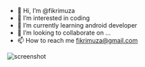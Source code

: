 - 👋 Hi, I’m @fikrimuza
- 👀 I’m interested in coding
- 🌱 I’m currently learning android developer
- 💞️ I’m looking to collaborate on ...
- 📫 How to reach me fikrimuza@gmail.com

<!---
fikrimuza/fikrimuza is a ✨ special ✨ repository because its `README.md` (this file) appears on your GitHub profile.
You can click the Preview link to take a look at your changes.
--->

![screenshot](screenshot.png)
